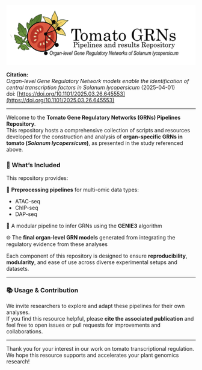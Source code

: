 <p align="center">
  <img src="tomato-grn-banner.png" alt="Tomato GRNs Pipelines Repository Banner" style="max-width:100%;">
</p>


**Citation:**  
*Organ-level Gene Regulatory Network models enable the identification of central transcription factors in* *Solanum lycopersicum* (2025-04-01)  
doi: [https://doi.org/10.1101/2025.03.26.645553](https://doi.org/10.1101/2025.03.26.645553)

---

Welcome to the **Tomato Gene Regulatory Networks (GRNs) Pipelines Repository**.  
This repository hosts a comprehensive collection of scripts and resources developed for the construction and analysis of **organ-specific GRNs in tomato (*Solanum lycopersicum*)**, as presented in the study referenced above.

### 🧰 What’s Included

This repository provides:

🧬 **Preprocessing pipelines** for multi-omic data types:
  - ATAC-seq
  - ChIP-seq
  - DAP-seq

🔄 A modular pipeline to infer GRNs using the **GENIE3** algorithm

🌐 The **final organ-level GRN models** generated from integrating the regulatory evidence from these analyses

Each component of this repository is designed to ensure **reproducibility**, **modularity**, and ease of use across diverse experimental setups and datasets.

---

### 📚 Usage & Contribution

We invite researchers to explore and adapt these pipelines for their own analyses.  
If you find this resource helpful, please **cite the associated publication** and feel free to open issues or pull requests for improvements and collaborations.

---

Thank you for your interest in our work on tomato transcriptional regulation.  
We hope this resource supports and accelerates your plant genomics research!

